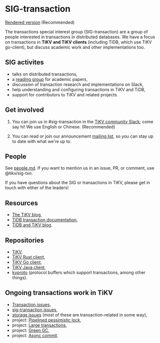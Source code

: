 # SIG-transaction

[Rendered version](https://tikv.github.io/sig-transaction/) (Recommended)

The transactions special interest group (SIG-transaction) are a group of people interested in transactions in distributed databases. We have a focus on transactions in **TiKV and TiKV clients** (including TiDB, which use TiKV go-client), but discuss academic work and other implementations too.

## SIG activites

* talks on distributed transactions,
* a [reading group](https://tikv.org/blog/sig-txn-reading-group-nov-20/) for academic papers,
* discussion of transaction research and implementations on Slack,
* help understanding and configuring transactions in TiKV and TiDB,
* support for contributors to TiKV and related projects.


## Get involved

1. You can join us in #sig-transaction in the [TiKV community Slack](https://slack.tidb.io/invite?team=tikv-wg&channel=sig-transaction&ref=community-sig); come say hi! We use English or Chinese. (Recommended)

2. You can read or join our announcement [mailing list](https://groups.google.com/d/forum/tikv-sig-transaction), so you can stay up to date with what we're up to.

## People

See [people.md](people.md). If you want to mention us in an issue, PR, or comment, use @tikv/sig-txn.

If you have questions about the SIG or transactions in TiKV, please get in touch with either of the leaders!

## Resources

* [The TiKV blog](https://tikv.org/blog/),
* [TiDB transaction documentation](https://pingcap.com/docs/stable/transaction-overview),
* [TiDB and TiKV blog](https://dev.to/srisatya/for-readers-that-may-not-be-familiar-what-are-tidb-and-tikv-3m56).

## Repositories

* [TiKV](https://github.com/tikv/tikv),
* [TiKV Rust client](https://github.com/tikv/client-rust/),
* [TiKV Go client](https://github.com/tikv/client-go/),
* [TiKV Java client](https://github.com/tikv/client-java/),
* [kvproto](https://github.com/pingcap/kvproto) (protocol buffers which support transactions, among other things).

## Ongoing transactions work in TiKV

* [Transaction issues](https://github.com/tikv/tikv/issues?q=is%3Aopen+is%3Aissue+label%3Acomponent%2Ftransaction),
* [sig-transaction issues](https://github.com/tikv/tikv/issues?q=is%3Aopen+is%3Aissue+label%3Asig%2Ftransaction),
* [storage issues](https://github.com/tikv/tikv/issues?q=is%3Aopen+is%3Aissue+label%3Acomponent%2Fstorage) (most of these are transaction-related in some way),
* project: [Pipelined pessimistic lock](https://github.com/tikv/tikv/projects/37),
* project: [Large transactions](https://github.com/tikv/tikv/projects/36),
* project: [Green GC](https://github.com/tikv/tikv/projects/35),
* project: [Async commit](https://github.com/tikv/tikv/projects/34).
